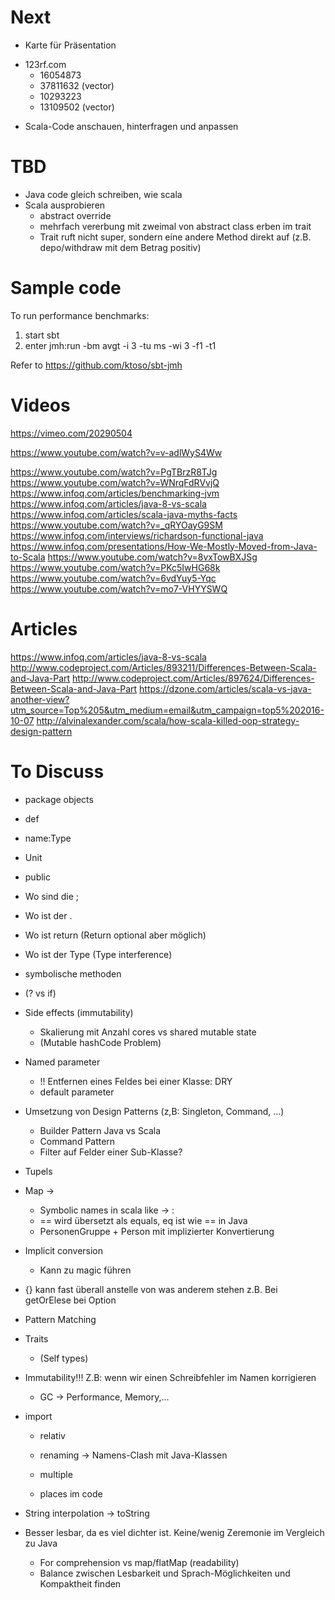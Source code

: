 # Next
- Karte für Präsentation
 * 123rf.com
    * 16054873
    * 37811632 (vector)
    * 10293223
    * 13109502 (vector)

- Scala-Code anschauen, hinterfragen und anpassen

# TBD
- Java code gleich schreiben, wie scala
- Scala ausprobieren
  * abstract override
  * mehrfach vererbung mit zweimal von abstract class erben im trait
  * Trait ruft nicht super, sondern eine andere Method direkt auf (z.B. depo/withdraw mit dem Betrag positiv)

# Sample code

To run performance benchmarks:
1. start sbt
2. enter jmh:run -bm avgt -i 3 -tu ms -wi 3 -f1 -t1

Refer to https://github.com/ktoso/sbt-jmh

# Videos
https://vimeo.com/20290504

https://www.youtube.com/watch?v=v-adlWyS4Ww

https://www.youtube.com/watch?v=PgTBrzR8TJg
https://www.youtube.com/watch?v=WNrqFdRVvjQ
https://www.infoq.com/articles/benchmarking-jvm
https://www.infoq.com/articles/java-8-vs-scala
https://www.infoq.com/articles/scala-java-myths-facts​
https://www.youtube.com/watch?v=_qRYOayG9SM
https://www.infoq.com/interviews/richardson-functional-java
https://www.infoq.com/presentations/How-We-Mostly-Moved-from-Java-to-Scala
https://www.youtube.com/watch?v=8vxTowBXJSg
https://www.youtube.com/watch?v=PKc5IwHG68k
https://www.youtube.com/watch?v=6vdYuy5-Yqc
https://www.youtube.com/watch?v=mo7-VHYYSWQ

# Articles
https://www.infoq.com/articles/java-8-vs-scala
http://www.codeproject.com/Articles/893211/Differences-Between-Scala-and-Java-Part
http://www.codeproject.com/Articles/897624/Differences-Between-Scala-and-Java-Part
https://dzone.com/articles/scala-vs-java-another-view?utm_source=Top%205&utm_medium=email&utm_campaign=top5%202016-10-07
http://alvinalexander.com/scala/how-scala-killed-oop-strategy-design-pattern

# To Discuss
- package objects
- def
- name:Type
- Unit
- public
- Wo sind die ;
- Wo ist der .
- Wo ist return (Return optional aber möglich)
- Wo ist der Type (Type interference)
- symbolische methoden
- (? vs if)
- Side effects (immutability)
  * Skalierung mit Anzahl cores vs shared mutable state
  * (Mutable hashCode Problem)
- Named parameter
  * !! Entfernen eines Feldes bei einer Klasse: DRY
  * default parameter
- Umsetzung von Design Patterns (z,B: Singleton, Command, …)
  * Builder Pattern Java vs Scala
  * Command Pattern
  * Filter auf Felder einer Sub-Klasse?
- Tupels
- Map ->
  * Symbolic names in scala like -> \:
  * == wird übersetzt als equals, eq ist wie == in Java
  * PersonenGruppe + Person mit implizierter Konvertierung
- Implicit conversion
  * Kann zu magic führen
- {} kann fast überall anstelle von was anderem stehen z.B. Bei getOrElese bei Option
- Pattern Matching
- Traits
  * (Self types)
- Immutability!!! Z.B: wenn wir einen Schreibfehler im Namen korrigieren
  * GC -> Performance, Memory,...
- import
  * relativ
  * renaming -> Namens-Clash mit Java-Klassen
  * multiple
  
  * places im code
  
- String interpolation -> toString
- Besser lesbar, da es viel dichter ist. Keine/wenig Zeremonie im Vergleich zu Java
  * For comprehension vs map/flatMap (readability)
  * Balance zwischen Lesbarkeit und Sprach-Möglichkeiten und Kompaktheit finden


  


